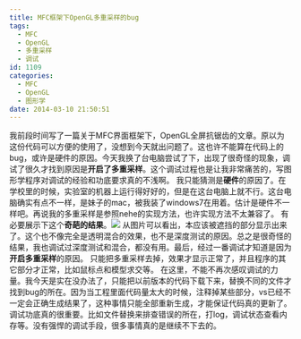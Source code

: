 ```yaml
---
title: MFC框架下OpenGL多重采样的bug
tags:
  - MFC
  - OpenGL
  - 多重采样
  - 调试
id: 1109
categories:
  - MFC
  - OpenGL
  - 图形学
date: 2014-03-10 21:50:51
---
```


我前段时间写了一篇关于MFC界面框架下，OpenGL全屏抗锯齿的文章。原以为这份代码可以方便的使用了，没想到今天就出问题了。这也许不能算在代码上的bug，或许是硬件的原因。今天我换了台电脑尝试了下，出现了很奇怪的现象，调试了很久才找到原因是**开启了多重采样**。这个调试过程也是让我非常痛苦的，写图形学程序对调试的经验和功底要求真的不浅啊。
我只能猜测是**硬件**的原因了。在学校里的时候，实验室的机器上运行得好好的，但是在这台电脑上就不行。这台电脑确实有点不一样，是妹子的mac，被我装了windows7在用着。估计是硬件不一样吧。再说我的多重采样是参照nehe的实现方法，也许实现方法不太兼容了。
有必要展示下这个**奇葩的结果**。![](https://c1.staticflickr.com/8/7118/27175072760_7f967ff641_o.jpg)
从图片可以看出，本应该被遮挡的部分显示出来了。这个也不像完全是透明混合的效果，也不是深度测试的原因。总之是很奇怪的结果，我也调试过深度测试和混合，都没有用。最后，经过一番调试才知道是因为**开启多重采样**的原因。
只能把多重采样去掉，效果才显示正常了，并且程序的其它部分才正常，比如鼠标点和模型求交等。
在这里，不能不再次感叹调试的力量。我今天是实在没办法了，只能把以前版本的代码下载下来，替换不同的文件才找到bug的所在。因为当工程里面代码量太大的时候，注释掉某些部分，vs已经不一定会正确生成结果了，这种事情只能全部重新生成，才能保证代码真的更新了。
调试功底真的很重要。比如文件替换来排查错误的所在，打log，调试状态查看内存等。没有强悍的调试手段，很多事情真的是继续不下去的。